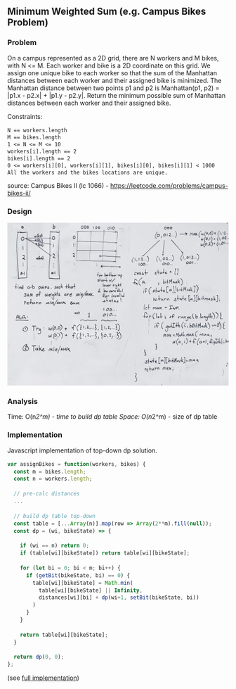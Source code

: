 ## Minimum Weighted Sum (e.g. Campus Bikes Problem)

### Problem

On a campus represented as a 2D grid, there are N workers and M bikes, with N <= M. Each worker and bike is a 2D coordinate on this grid. We assign one unique bike to each worker so that the sum of the Manhattan distances between each worker and their assigned bike is minimized. The Manhattan distance between two points p1 and p2 is Manhattan(p1, p2) = |p1.x - p2.x| + |p1.y - p2.y|. Return the minimum possible sum of Manhattan distances between each worker and their assigned bike.

Constraints:

```
N == workers.length
M == bikes.length
1 <= N <= M <= 10
workers[i].length == 2
bikes[i].length == 2
0 <= workers[i][0], workers[i][1], bikes[i][0], bikes[i][1] < 1000
All the workers and the bikes locations are unique.
```

source: Campus Bikes II (lc 1066) - https://leetcode.com/problems/campus-bikes-ii/

### Design

![](../../images/campus_bikes_2.jpg)

### Analysis

Time: O(n*2^m) - time to build dp table
Space: O(n*2^m) - size of dp table

### Implementation

Javascript implementation of top-down dp solution.

```js
var assignBikes = function(workers, bikes) {
  const m = bikes.length;
  const n = workers.length;

  // pre-calc distances
  ...

  // build dp table top-down
  const table = [...Array(n)].map(row => Array(2**m).fill(null));
  const dp = (wi, bikeState) => {

    if (wi == n) return 0;
    if (table[wi][bikeState]) return table[wi][bikeState];

    for (let bi = 0; bi < m; bi++) {
      if (getBit(bikeState, bi) == 0) {
        table[wi][bikeState] = Math.min(
          table[wi][bikeState] || Infinity,
          distances[wi][bi] + dp(wi+1, setBit(bikeState, bi))
        )
      }
    }

    return table[wi][bikeState];
  }

  return dp(0, 0);
};
```
(see [full implementation](../../javascript/searching_and_sorting/campus_bikes_2.js))
